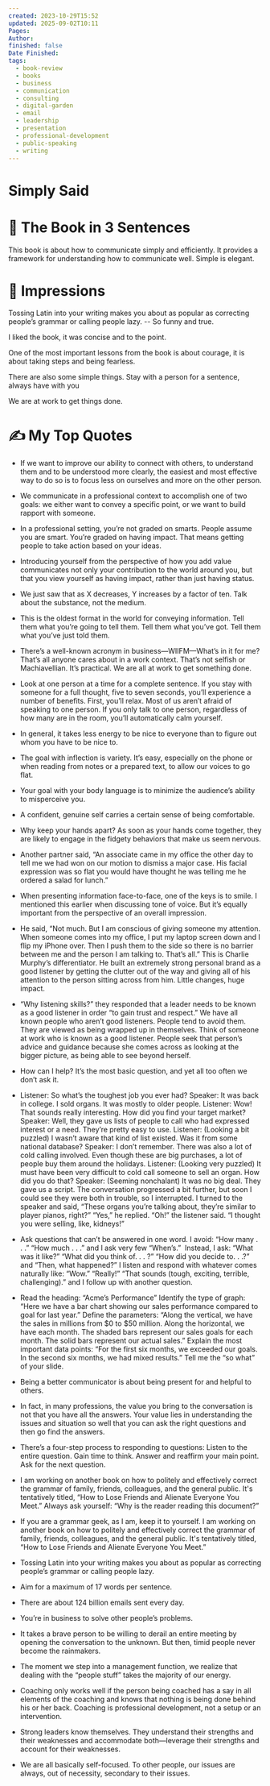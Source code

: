 ```yaml
---
created: 2023-10-29T15:52
updated: 2025-09-02T10:11
Pages:
Author:
finished: false
Date Finished:
tags:
  - book-review
  - books
  - business
  - communication
  - consulting
  - digital-garden
  - email
  - leadership
  - presentation
  - professional-development
  - public-speaking
  - writing
---
```

# Simply Said


# 🚀 The Book in 3 Sentences
This book is about how to communicate simply and efficiently. It provides a framework for understanding how to communicate well. Simple is elegant. 

# 🎨 Impressions

Tossing Latin into your writing makes you about as popular as correcting people’s grammar or calling people lazy. -- So funny and true.

I liked the book, it was concise and to the point.

One of the most important lessons from the book is about courage, it is about taking steps and being fearless. 

There are also some simple things. Stay with a person for a sentence, always have with you

We are at work to get things done. 
# ✍️ My Top  Quotes

- If we want to improve our ability to connect with others, to understand them and to be understood more clearly, the easiest and most effective way to do so is to focus less on ourselves and more on the other person.
 
- We communicate in a professional context to accomplish one of two goals: we either want to convey a specific point, or we want to build rapport with someone.
 
- In a professional setting, you’re not graded on smarts. People assume you are smart. You’re graded on having impact. That means getting people to take action based on your ideas.
 
- Introducing yourself from the perspective of how you add value communicates not only your contribution to the world around you, but that you view yourself as having impact, rather than just having status.
 
- We just saw that as X decreases, Y increases by a factor of ten. Talk about the substance, not the medium.
 
- This is the oldest format in the world for conveying information. Tell them what you’re going to tell them. Tell them what you’ve got. Tell them what you’ve just told them.
 
- There’s a well-known acronym in business—WIIFM—What’s in it for me? That’s all anyone cares about in a work context. That’s not selfish or Machiavellian. It’s practical. We are all at work to get something done.
 
- Look at one person at a time for a complete sentence. If you stay with someone for a full thought, five to seven seconds, you’ll experience a number of benefits. First, you’ll relax. Most of us aren’t afraid of speaking to one person. If you only talk to one person, regardless of how many are in the room, you’ll automatically calm yourself.
 
- In general, it takes less energy to be nice to everyone than to figure out whom you have to be nice to.
 
- The goal with inflection is variety. It’s easy, especially on the phone or when reading from notes or a prepared text, to allow our voices to go flat.
 
- Your goal with your body language is to minimize the audience’s ability to misperceive you.
 
- A confident, genuine self carries a certain sense of being comfortable.
 
- Why keep your hands apart? As soon as your hands come together, they are likely to engage in the fidgety behaviors that make us seem nervous.
 
- Another partner said, “An associate came in my office the other day to tell me we had won on our motion to dismiss a major case. His facial expression was so flat you would have thought he was telling me he ordered a salad for lunch.”
 
- When presenting information face-to-face, one of the keys is to smile. I mentioned this earlier when discussing tone of voice. But it’s equally important from the perspective of an overall impression.
 
- He said, “Not much. But I am conscious of giving someone my attention. When someone comes into my office, I put my laptop screen down and I flip my iPhone over. Then I push them to the side so there is no barrier between me and the person I am talking to. That’s all.” This is Charlie Murphy’s differentiator. He built an extremely strong personal brand as a good listener by getting the clutter out of the way and giving all of his attention to the person sitting across from him. Little changes, huge impact.
 
- “Why listening skills?” they responded that a leader needs to be known as a good listener in order “to gain trust and respect.” We have all known people who aren’t good listeners. People tend to avoid them. They are viewed as being wrapped up in themselves. Think of someone at work who is known as a good listener. People seek that person’s advice and guidance because she comes across as looking at the bigger picture, as being able to see beyond herself.
 
- How can I help? It’s the most basic question, and yet all too often we don’t ask it.
 
- Listener: So what’s the toughest job you ever had? Speaker: It was back in college. I sold organs. It was mostly to older people. Listener: Wow! That sounds really interesting. How did you find your target market? Speaker: Well, they gave us lists of people to call who had expressed interest or a need. They’re pretty easy to use. Listener: (Looking a bit puzzled) I wasn’t aware that kind of list existed. Was it from some national database? Speaker: I don’t remember. There was also a lot of cold calling involved. Even though these are big purchases, a lot of people buy them around the holidays. Listener: (Looking very puzzled) It must have been very difficult to cold call someone to sell an organ. How did you do that? Speaker: (Seeming nonchalant) It was no big deal. They gave us a script. The conversation progressed a bit further, but soon I could see they were both in trouble, so I interrupted. I turned to the speaker and said, “These organs you’re talking about, they’re similar to player pianos, right?” “Yes,” he replied. “Oh!” the listener said. “I thought you were selling, like, kidneys!”
 
- Ask questions that can’t be answered in one word. I avoid: “How many . . .” “How much . . .” and I ask very few “When’s.”  Instead, I ask: “What was it like?” “What did you think of. . . ?” “How did you decide to. . .?” and “Then, what happened?” I listen and respond with whatever comes naturally like: “Wow.” “Really!” “That sounds (tough, exciting, terrible, challenging).” and I follow up with another question.
 
- Read the heading: “Acme’s Performance” Identify the type of graph: “Here we have a bar chart showing our sales performance compared to goal for last year.” Define the parameters: “Along the vertical, we have the sales in millions from $0 to $50 million. Along the horizontal, we have each month. The shaded bars represent our sales goals for each month. The solid bars represent our actual sales.” Explain the most important data points: “For the first six months, we exceeded our goals. In the second six months, we had mixed results.” Tell me the “so what” of your slide.
 
- Being a better communicator is about being present for and helpful to others.
 
- In fact, in many professions, the value you bring to the conversation is not that you have all the answers. Your value lies in understanding the issues and situation so well that you can ask the right questions and then go find the answers.
 
- There’s a four-step process to responding to questions: Listen to the entire question. Gain time to think. Answer and reaffirm your main point. Ask for the next question.
 
- I am working on another book on how to politely and effectively correct the grammar of family, friends, colleagues, and the general public. It's tentatively titled, “How to Lose Friends and Alienate Everyone You Meet.” Always ask yourself: “Why is the reader reading this document?”
 
- If you are a grammar geek, as I am, keep it to yourself. I am working on another book on how to politely and effectively correct the grammar of family, friends, colleagues, and the general public. It's tentatively titled, “How to Lose Friends and Alienate Everyone You Meet.”
 
- Tossing Latin into your writing makes you about as popular as correcting people’s grammar or calling people lazy.
 
- Aim for a maximum of 17 words per sentence.
 
- There are about 124 billion emails sent every day.
 
- You’re in business to solve other people’s problems.
 
- It takes a brave person to be willing to derail an entire meeting by opening the conversation to the unknown. But then, timid people never become the rainmakers.
 
- The moment we step into a management function, we realize that dealing with the “people stuff” takes the majority of our energy.
 
- Coaching only works well if the person being coached has a say in all elements of the coaching and knows that nothing is being done behind his or her back. Coaching is professional development, not a setup or an intervention.
 
- Strong leaders know themselves. They understand their strengths and their weaknesses and accommodate both—leverage their strengths and account for their weaknesses.
 
- We are all basically self-focused. To other people, our issues are always, out of necessity, secondary to their issues.
 
